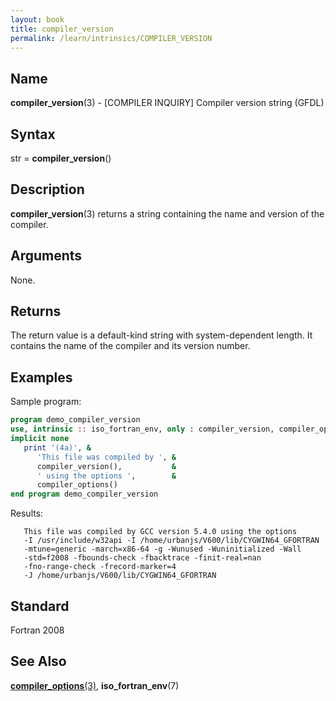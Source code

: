 ```yaml
---
layout: book
title: compiler_version
permalink: /learn/intrinsics/COMPILER_VERSION
---
```

## __Name__

__compiler\_version__(3) - \[COMPILER INQUIRY\] Compiler version string
(GFDL)

## __Syntax__

str = __compiler\_version__()

## __Description__

__compiler\_version__(3) returns a string containing the name and
version of the compiler.

## __Arguments__

None.

## __Returns__

The return value is a default-kind string with system-dependent length.
It contains the name of the compiler and its version number.

## __Examples__

Sample program:

```fortran
program demo_compiler_version
use, intrinsic :: iso_fortran_env, only : compiler_version, compiler_options
implicit none
   print '(4a)', &
      'This file was compiled by ', &
      compiler_version(),           &
      ' using the options ',        &
      compiler_options()
end program demo_compiler_version
```
Results:
```
   This file was compiled by GCC version 5.4.0 using the options
   -I /usr/include/w32api -I /home/urbanjs/V600/lib/CYGWIN64_GFORTRAN
   -mtune=generic -march=x86-64 -g -Wunused -Wuninitialized -Wall
   -std=f2008 -fbounds-check -fbacktrace -finit-real=nan
   -fno-range-check -frecord-marker=4
   -J /home/urbanjs/V600/lib/CYGWIN64_GFORTRAN
```

## __Standard__

Fortran 2008

## __See Also__

[__compiler\_options__(3)](COMPILER_OPTIONS),
__iso\_fortran\_env__(7)
